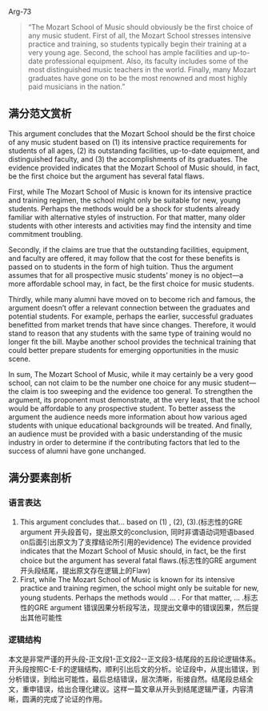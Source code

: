Arg-73

> “The Mozart School of Music should obviously be the first choice of any music student. First of all, the Mozart School stresses intensive practice and training, so students typically begin their training at a very young age. Second, the school has ample facilities and up-to-date professional equipment. Also, its faculty includes some of the most distinguished music teachers in the world. Finally, many Mozart graduates have gone on to be the most renowned and most highly paid musicians in the nation.”

## 满分范文赏析

This argument concludes that the Mozart School should be the first choice of any music student based on (1) its intensive practice requirements for students of all ages, (2) its outstanding facilities, up-to-date equipment, and distinguished faculty, and (3) the accomplishments of its graduates. The evidence provided indicates that the Mozart School of Music should, in fact, be the first choice but the argument has several fatal flaws.

First, while The Mozart School of Music is known for its intensive practice and training regimen, the school might only be suitable for new, young students.  Perhaps the methods would be a shock for students already familiar with alternative styles of instruction. For that matter, many older students with other interests and activities may find the intensity and time commitment troubling.

Secondly, if the claims are true that the outstanding facilities, equipment, and faculty are offered, it may follow that the cost for these benefits is passed on to students in the form of high tuition. Thus the argument assumes that for all prospective music students’ money is no object—a more affordable school may, in fact, be the first choice for music students.

Thirdly, while many alumni have moved on to become rich and famous, the argument doesn’t offer a relevant connection between the graduates and potential students. For example, perhaps the earlier, successful graduates benefitted from market trends that have since changes.  Therefore, it would stand to reason that any students with the same type of training would no longer fit the bill.  Maybe another school provides the technical training that could better prepare students for emerging opportunities in the music scene.

In sum, The Mozart School of Music, while it may certainly be a very good school, can not claim to be the number one choice for any music student—the claim is too sweeping and the evidence too general. To strengthen the argument, its proponent must demonstrate, at the very least, that the school would be affordable to any prospective student. To better assess the argument the audience needs more information about how various aged students with unique educational backgrounds will be treated.  And finally, an audience must be provided with a basic understanding of the music industry in order to determine if the contributing factors that led to the success of alumni have gone unchanged.

## 满分要素剖析

### 语言表达

1. This argument concludes that... based on (1) , (2), (3).(标志性的GRE argument 开头段首句，提出原文的conclusion, 同时非谓语动词短语based on后面引出原文为了支撑结论所引用的evidence) The evidence provided indicates that the Mozart School of Music should, in fact, be the first choice but the argument has several fatal flaws.(标志性的GRE argument开头段结尾，提出原文存在逻辑上的Flaw)
2. First, while The Mozart School of Music is known for its intensive practice and training regimen, the school might only be suitable for new, young students.  Perhaps the methods would ... . For that matter, ... .标志性的GRE argument 错误因果分析段写法，现提出文章中的错误因果，然后提出其他可能性

### 逻辑结构

本文是非常严谨的开头段-正文段1-正文段2--正文段3-结尾段的五段论逻辑体系。开头段按照C-E-F的逻辑结构，顺利引出后文的分析。论证段中，从提出错误，到分析错误，到给出可能性，最后总结错误，层次清晰，衔接自然。结尾段总结全文，重申错误，给出合理化建议。这样一篇文章从开头到结尾逻辑严谨，内容清晰，圆满的完成了论证的作用。